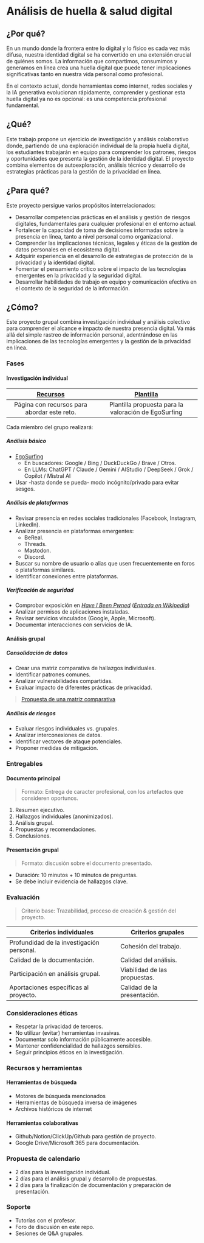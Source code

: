 # Análisis de huella & salud digital

## ¿Por qué?

En un mundo donde la frontera entre lo digital y lo físico es cada vez más difusa, nuestra identidad digital se ha convertido en una extensión crucial de quiénes somos. La información que compartimos, consumimos y generamos en línea crea una huella digital que puede tener implicaciones significativas tanto en nuestra vida personal como profesional.

En el contexto actual, donde herramientas como internet, redes sociales y la IA generativa evolucionan rápidamente, comprender y gestionar esta huella digital ya no es opcional: es una competencia profesional fundamental.

## ¿Qué?

Este trabajo propone un ejercicio de investigación y análisis colaborativo donde, partiendo de una exploración individual de la propia huella digital, los estudiantes trabajarán en equipo para comprender los patrones, riesgos y oportunidades que presenta la gestión de la identidad digital. El proyecto combina elementos de autoexploración, análisis técnico y desarrollo de estrategias prácticas para la gestión de la privacidad en línea.

## ¿Para qué?

Este proyecto persigue varios propósitos interrelacionados:

- Desarrollar competencias prácticas en el análisis y gestión de riesgos digitales, fundamentales para cualquier profesional en el entorno actual.
- Fortalecer la capacidad de toma de decisiones informadas sobre la presencia en línea, tanto a nivel personal como organizacional.
- Comprender las implicaciones técnicas, legales y éticas de la gestión de datos personales en el ecosistema digital.
- Adquirir experiencia en el desarrollo de estrategias de protección de la privacidad y la identidad digital.
- Fomentar el pensamiento crítico sobre el impacto de las tecnologías emergentes en la privacidad y la seguridad digital.
- Desarrollar habilidades de trabajo en equipo y comunicación efectiva en el contexto de la seguridad de la información.

## ¿Cómo?

Este proyecto grupal combina investigación individual y análisis colectivo para comprender el alcance e impacto de nuestra presencia digital. Va más allá del simple rastreo de información personal, adentrándose en las implicaciones de las tecnologías emergentes y la gestión de la privacidad en línea.

### Fases

#### Investigación individual

<div align=center>

|[Recursos](03-huellaDigitalRecursos.md)|[Plantilla](03-huellaDigitalPlantilla.md)|
|:-:|:-:|
|Página con recursos para abordar este reto.|Plantilla propuesta para la valoración de EgoSurfing|

</div>

Cada miembro del grupo realizará:

##### Análisis básico

- [EgoSurfing](https://en.wikipedia.org/wiki/Egosurfing)
  - En buscadores: Google / Bing / DuckDuckGo / Brave / Otros.
  - En LLMs: ChatGPT / Claude / Gemini / AIStudio / DeepSeek / Grok / Copilot / Mistral AI
- Usar -hasta donde se pueda- modo incógnito/privado para evitar sesgos.

##### Análisis de plataformas

- Revisar presencia en redes sociales tradicionales (Facebook, Instagram, LinkedIn).
- Analizar presencia en plataformas emergentes:
  - BeReal.
  - Threads.
  - Mastodon.
  - Discord.
- Buscar su nombre de usuario o alias que usen frecuentemente en foros o plataformas similares.
- Identificar conexiones entre plataformas.

##### Verificación de seguridad

- Comprobar exposición en [*Have I Been Pwned*](https://haveibeenpwned.com/) (*[Entrada en Wikipedia](https://es.wikipedia.org/wiki/Have_I_Been_Pwned%3F)*)
- Analizar permisos de aplicaciones instaladas.
- Revisar servicios vinculados (Google, Apple, Microsoft).
- Documentar interacciones con servicios de IA.

#### Análisis grupal

##### Consolidación de datos

- Crear una matriz comparativa de hallazgos individuales.
- Identificar patrones comunes.
- Analizar vulnerabilidades compartidas.
- Evaluar impacto de diferentes prácticas de privacidad.

> [Propuesta de una matriz comparativa](03-huellaDigitalMatriz.md)

##### Análisis de riesgos

- Evaluar riesgos individuales vs. grupales.
- Analizar interconexiones de datos.
- Identificar vectores de ataque potenciales.
- Proponer medidas de mitigación.

### Entregables

#### Documento principal

> Formato: Entrega de caracter profesional, con los artefactos que consideren oportunos.

1. Resumen ejecutivo.
1. Hallazgos individuales (anonimizados).
1. Análisis grupal.
1. Propuestas y recomendaciones.
1. Conclusiones.

#### Presentación grupal

> Formato: discusión sobre el documento presentado.

- Duración: 10 minutos + 10 minutos de preguntas.
- Se debe incluir evidencia de hallazgos clave.

### Evaluación

> Criterio base: Trazabilidad, proceso de creación & gestión del proyecto.

<div align=center>

|Criterios individuales|Criterios grupales|
|-|-|
|Profundidad de la investigación personal.|Cohesión del trabajo.|
|Calidad de la documentación.|Calidad del análisis.|
|Participación en análisis grupal.|Viabilidad de las propuestas.|
|Aportaciones específicas al proyecto.|Calidad de la presentación.|

</div>

### Consideraciones éticas

- Respetar la privacidad de terceros.
- No utilizar (evitar) herramientas invasivas.
- Documentar solo información públicamente accesible.
- Mantener confidencialidad de hallazgos sensibles.
- Seguir principios éticos en la investigación.

### Recursos y herramientas

#### Herramientas de búsqueda

- Motores de búsqueda mencionados
- Herramientas de búsqueda inversa de imágenes
- Archivos históricos de internet

#### Herramientas colaborativas

- Github/Notion/ClickUp/Github para gestión de proyecto.
- Google Drive/Microsoft 365 para documentación.

### Propuesta de calendario

- 2 días para la investigación individual.
- 2 días para el análisis grupal y desarrollo de propuestas.
- 2 días para la finalización de documentación y preparación de presentación.

### Soporte

- Tutorías con el profesor.
- Foro de discusión en este repo.
- Sesiones de Q&A grupales.


